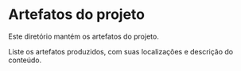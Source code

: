# Artefatos do projeto

Este diretório mantém os artefatos do projeto. 


Liste os artefatos produzidos, com suas localizações e descrição do conteúdo.

